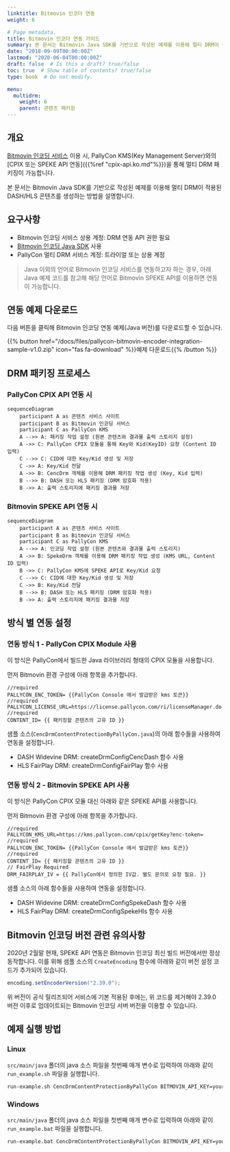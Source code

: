 ```yaml
---
linktitle: Bitmovin 인코더 연동
weight: 6

# Page metadata.
title: Bitmovin 인코더 연동 가이드
summary: 본 문서는 Bitmovin Java SDK를 기반으로 작성된 예제를 이용해 멀티 DRM이 적용된 DASH/HLS 콘텐츠를 생성하는 방법을 설명합니다.
date: "2018-09-09T00:00:00Z"
lastmod: "2020-06-04T00:00:00Z"
draft: false  # Is this a draft? true/false
toc: true  # Show table of contents? true/false
type: book  # Do not modify.

menu:
  multidrm:
    weight: 6
    parent: 콘텐츠 패키징
---
```


## 개요

[Bitmovin 인코딩 서비스](https://bitmovin.com/encoding-service) 이용 시, PallyCon KMS(Key Management Server)와의 [CPIX 또는 SPEKE API 연동]({{%ref "cpix-api.ko.md"%}})을 통해 멀티 DRM 패키징이 가능합니다.

본 문서는 Bitmovin Java SDK를 기반으로 작성된 예제를 이용해 멀티 DRM이 적용된 DASH/HLS 콘텐츠를 생성하는 방법을 설명합니다.

## 요구사항

- Bitmovin 인코딩 서비스 상용 계정: DRM 연동 API 권한 필요
- [Bitmovin 인코딩 Java SDK](https://github.com/bitmovin/bitmovin-api-sdk-java) 사용
- PallyCon 멀티 DRM 서비스 계정: 트라이얼 또는 상용 계정

> Java 이외의 언어로 Bitmovin 인코딩 서비스를 연동하고자 하는 경우, 아래 Java 예제 코드를 참고해 해당 언어로 Bitmovin SPEKE API를 이용하면 연동이 가능합니다.

## 연동 예제 다운로드

다음 버튼을 클릭해 Bitmovin 인코딩 연동 예제(Java 버전)를 다운로드할 수 있습니다.

{{% button href="/docs/files/pallycon-bitmovin-encoder-integration-sample-v1.0.zip" icon="fas fa-download" %}}예제  다운로드{{% /button %}}

## DRM 패키징 프로세스

### PallyCon CPIX API 연동 시

```mermaid
sequenceDiagram
    participant A as 콘텐츠 서비스 사이트
    participant B as Bitmovin 인코딩 서비스
    participant C as PallyCon KMS
    A -->> A: 패키징 작업 설정 (원본 콘텐츠와 결과물 출력 스토리지 설정)
	A ->> C: PallyCon CPIX 모듈을 통해 Key와 Kid(KeyID) 요청 (Content ID 입력)
	C -->> C: CID에 대한 Key/Kid 생성 및 저장
	C ->> A: Key/Kid 전달
    A ->> B: CencDrm 객체를 이용해 DRM 패키징 작업 생성 (Key, Kid 입력)
    B -->> B: DASH 또는 HLS 패키징 (DRM 암호화 적용)
    B ->> A: 출력 스토리지에 패키징 결과물 저장
```

### Bitmovin SPEKE API 연동 시

```mermaid
sequenceDiagram
    participant A as 콘텐츠 서비스 사이트
    participant B as Bitmovin 인코딩 서비스
    participant C as PallyCon KMS
    A -->> A: 인코딩 작업 설정 (원본 콘텐츠와 결과물 출력 스토리지)
	A ->> B: SpekeDrm 객체를 이용해 DRM 패키징 작업 생성 (KMS URL, Content ID 입력)
	B ->> C: PallyCon KMS에 SPEKE API로 Key/Kid 요청
	C -->> C: CID에 대한 Key/Kid 생성 및 저장
	C ->> B: Key/Kid 전달
    B -->> B: DASH 또는 HLS 패키징 (DRM 암호화 적용)
    B ->> A: 출력 스토리지에 패키징 결과물 저장
```

## 방식 별 연동 설정

### 연동 방식 1 - PallyCon CPIX Module 사용

이 방식은 PallyCon에서 빌드한 Java 라이브러리 형태의 CPIX 모듈을 사용합니다.

먼저 Bitmovin 환경 구성에 아래 항목을 추가합니다.

```
//required
PALLYCON_ENC_TOKEN= {{PallyCon Console 에서 발급받은 kms 토큰}}
//required
PALLYCON_LICENSE_URL=https://license.pallycon.com/ri/licenseManager.do
//required
CONTENT_ID= {{ 패키징할 콘텐츠의 고유 ID }}
```

샘플 소스(`CencDrmContentProtectionByPallyCon.java`)의 아래 함수들을 사용하여 연동을 설정합니다.

- DASH Widevine DRM: createDrmConfigCencDash 함수 사용  
- HLS FairPlay DRM: createDrmConfigFairPlay 함수 사용 

### 연동 방식 2 - Bitmovin SPEKE API 사용

이 방식은 PallyCon CPIX 모듈 대신 아래와 같은 SPEKE API를 사용합니다.

먼저 Bitmovin 환경 구성에 아래 항목을 추가합니다.

```
//required
PALLYCON_KMS_URL=https://kms.pallycon.com/cpix/getKey?enc-token=
//required
PALLYCON_ENC_TOKEN= {{PallyCon Console 에서 발급받은 kms 토큰}}
//required
CONTENT_ID= {{ 패키징할 콘텐츠의 고유 ID }}
// FairPlay Required
DRM_FAIRPLAY_IV = {{ PallyCon에서 정의한 IV값. 별도 문의로 요청 필요. }} 
```

샘플 소스의 아래 함수들을 사용하여 연동을 설정합니다.

- DASH Widevine DRM: createDrmConfigSpekeDash 함수 사용
- HLS FairPlay DRM: createDrmConfigSpekeHls 함수 사용

## Bitmovin 인코딩 버전 관련 유의사항

2020년 2월말 현재, SPEKE API 연동은 Bitmovin 인코딩 최신 빌드 버전에서만 정상 동작합니다. 이를 위해 샘플 소스의 `CreateEncoding` 함수에 아래와 같이 버전 설정 코드가 추가되어 있습니다.

```java
encoding.setEncoderVersion("2.39.0");
```

위 버전이 공식 릴리즈되어 서비스에 기본 적용된 후에는, 위 코드를 제거해야 2.39.0 버전 이후로 업데이트되는 Bitmovin 인코딩 서버 버전을 이용할 수 있습니다.

## 예제 실행 방법

### Linux

`src/main/java` 폴더의 java 소스 파일을 첫번째 매개 변수로 입력하여 아래와 같이 `run_example.sh` 파일을 실행합니다.

```bash
run-example.sh CencDrmContentProtectionByPallyCon BITMOVIN_API_KEY=your-api-key HTTP_INPUT_HOST=my-storage.biz
```

### Windows

`src/main/java` 폴더의 java 소스 파일을 첫번째 매개 변수로 입력하여 아래와 같이 `run_example.bat` 파일을 실행합니다.

```bash
run-example.bat CencDrmContentProtectionByPallyCon BITMOVIN_API_KEY=your-api-key HTTP_INPUT_HOST=my-storage.biz
```

